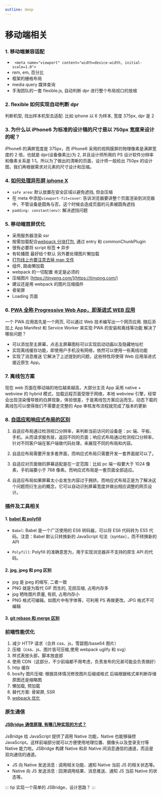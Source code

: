 ```yaml
---
outline: deep
---
```


# 移动端相关

### 1. 移动端兼容适配

- ` <meta name="viewport" content="width=device-width, initial-scale=1.0">`
- rem, em, 百分比
- 框架的栅格布局
- media query 媒体查询
- 手淘团队的一套 flexible.js, 自动判断 dpr 进行整个布局视口的放缩

### 2. flexible 如何实现自动判断 dpr

判断机型, 找出样本机型去适配. 比如 iphone 以 6 为样本, 宽度 375px, dpr 是 2

### 3. 为什么以 iPhone6 为标准的设计稿的尺寸是以 750px 宽度来设计的呢？

iPhone6 的满屏宽度是 375px，而 iPhone6 采用的视网膜屏的物理像素是满屏宽度的 2 倍，也就是 dpr(设备像素比)为 2, 并且设计师所用的 PS 设计软件分辨率和像素关系是 1:1。所以为了做出的清晰的页面，设计师一般给出 750px 的设计图，我们再根据需求对元素的尺寸设计和压缩。

### 4. [如何处理异形屏 iphone X](https://blog.csdn.net/qq_42354773/article/details/81018615)

- `safe area`: 默认放置在安全区域以避免遮挡, 但会压缩
- 在 meta 中添加`viewport-fit=cover`: 告诉浏览器要讲整个页面渲染到浏览器中，不管设备是圆角与否，这个时候会造成页面的元素被圆角遮挡
- `padding: constant(env)`: 解决遮挡问题

### 5. 移动端首屏优化

- 采用服务器渲染 ssr
- 按需加载配合[webpack 分块打包](https://www.jb51.net/article/119160.htm), 通过 entry 和 commonChunkPlugin
- 很有必要将 script 标签 ➕ 异步
- 有轮播图 最好给个默认 另外要处理图片懒加载
- [打包线上也要注意去掉 map 文件](https://www.jianshu.com/p/bd202dca29ad)
- 组件, 路由懒加载
- webpack 的一切配置 肯定是必须的
- 压缩图片 [https://tinypng.com/](https://tinypng.com/)
- 建议还是用 webpack 的图片压缩插件
- 骨架屏
- Loading 页面

### 6. [PWA 全称 Progressive Web App，即渐进式 WEB 应用](https://segmentfault.com/a/1190000012353473?utm_source=tag-newest)

一个 PWA 应用首先是一个网页, 可以通过 Web 技术编写出一个网页应用. 随后添加上 App Manifest 和 Service Worker 来实现 PWA 的安装和离线等功能
解决了哪些问题？

- 可以添加至主屏幕，点击主屏幕图标可以实现启动动画以及隐藏地址栏
- 实现离线缓存功能，即使用户手机没有网络，依然可以使用一些离线功能
- 实现了消息推送
  它解决了上述提到的问题，这些特性将使得 Web 应用渐进式接近原生 App。

### 7. 离线包方案

现在 web 页面在移动端的地位越来越高，大部分主流 App 采用 native + webview 的 hybrid 模式，加载远程页面受限于网络，本地 webview 引擎，经常会出现渲染慢导致的白屏现象，体验很差，于是离线包方案应运而生。动态下载的离线包可以使得我们不需要走完整的 App 审核发布流程就完成了版本的更新

### 8. [自适应和响应式布局的区别](https://baijiahao.baidu.com/s?id=1627060039271152391&wfr=spider&for=pc)

1. 自适应布局通过检测视口分辨率，来判断当前访问的设备是：pc 端、平板、手机，从而请求服务层，返回不同的页面；响应式布局通过检测视口分辨率，针对不同客户端在客户端做代码处理，来展现不同的布局和内容。

2. 自适应布局需要开发多套界面，而响应式布局只需要开发一套界面就可以了。

3. 自适应对页面做的屏幕适配是在一定范围：比如 pc 端一般要大于 1024 像素，手机端要小于 768 像素。而响应式布局是一套页面全部适应。

4. 自适应布局如果屏幕太小会发生内容过于拥挤。而响应式布局正是为了解决这个问题而衍生出的概念，它可以自动识别屏幕宽度并做出相应调整的网页设计。

### 插件及工具相关

#### 1. [babel 和 polyfill](http://www.cnblogs.com/zhansu/p/8305081.html)

- `Babel`: Babel 是一个广泛使用的 ES6 转码器，可以将 ES6 代码转为 ES5 代码。注意：Babel 默认只转换新的 JavaScript 句法（syntax），而不转换新的 API

- `Polyfill`: Polyfill 的准确意思为，用于实现浏览器并不支持的原生 API 的代码。

#### 2. jpg, jpeg 和 png 区别

- jpg 是 jpeg 的缩写, 二者一致
- PNG 就是为取代 GIF 而生的, 无损压缩, 占用内存多
- jpg 牺牲图片质量, 有损, 占用内存小
- PNG 格式可编辑。如图片中有字体等，可利用 PS 再做更改。JPG 格式不可编辑

#### 3. [git rebase 和 merge 区别](https://www.jianshu.com/p/4079284dd970)

### 前端性能优化

1. 减少 HTTP 请求（合并 css、js，雪碧图/base64 图片）
2. 压缩（css、js、图片皆可压缩,使用 webpack uglify 和 svg）
3. 样式表放头部，脚本放底部
4. 使用 CDN（这部分，不少前端都不用考虑，负责发布的兄弟可能会负责搞好）
5. http 缓存
6. bosify 图片压缩: 根据具体情况修改图片后缀或格式 后端根据格式来判断存储原图还是缩略图
7. 懒加载, 预加载
8. 替代方案: 骨架屏, SSR
9. [webpack 优化](https://segmentfault.com/a/1190000015883378?utm_source=tag-newest)

### 原生通信

#### [JSBridge 通信原理, 有哪几种实现的方式？](https://blog.csdn.net/u014021258/article/details/81129702)

JsBridge 给 JavaScript 提供了调用 Native 功能，Native 也能够操控 JavaScript。这样前端部分就可以方便使用地理位置、摄像头以及登录支付等 Native 能力啦。JSBridge 构建 Native 和非 Native 间消息通信的通道，而且是 双向通信的通道。

- JS 向 Native 发送消息 : 调用相关功能、通知 Native 当前 JS 的相关状态等。
- Native 向 JS 发送消息 : 回溯调用结果、消息推送、通知 JS 当前 Native 的状态等。

::: tip
实现一个简单的 JSBridge，设计思路？
:::

